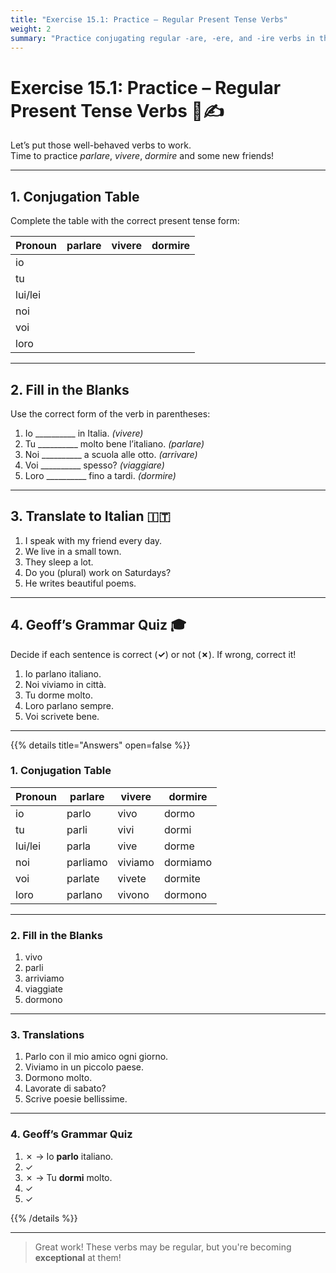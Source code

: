 ```yaml
---
title: "Exercise 15.1: Practice – Regular Present Tense Verbs"
weight: 2
summary: "Practice conjugating regular -are, -ere, and -ire verbs in the present tense. No irregular surprises here!"
---
```


# Exercise 15.1: Practice – Regular Present Tense Verbs 🧠✍️

Let’s put those well-behaved verbs to work.  
Time to practice *parlare*, *vivere*, *dormire* and some new friends!

---

## 1. Conjugation Table

Complete the table with the correct present tense form:

| Pronoun | **parlare** | **vivere** | **dormire** |
|---------|-------------|------------|-------------|
| io      |             |            |             |
| tu      |             |            |             |
| lui/lei |             |            |             |
| noi     |             |            |             |
| voi     |             |            |             |
| loro    |             |            |             |

---

## 2. Fill in the Blanks

Use the correct form of the verb in parentheses:

1. Io __________ in Italia. *(vivere)*  
2. Tu __________ molto bene l’italiano. *(parlare)*  
3. Noi __________ a scuola alle otto. *(arrivare)*  
4. Voi __________ spesso? *(viaggiare)*  
5. Loro __________ fino a tardi. *(dormire)*

---

## 3. Translate to Italian 🇮🇹

1. I speak with my friend every day.  
2. We live in a small town.  
3. They sleep a lot.  
4. Do you (plural) work on Saturdays?  
5. He writes beautiful poems.

---

## 4. Geoff’s Grammar Quiz 🎓

Decide if each sentence is correct (**✓**) or not (**✗**). If wrong, correct it!

1. Io parlano italiano.  
2. Noi viviamo in città.  
3. Tu dorme molto.  
4. Loro parlano sempre.  
5. Voi scrivete bene.

---

{{% details title="Answers" open=false %}}

### 1. Conjugation Table

| Pronoun | **parlare** | **vivere** | **dormire** |
|---------|-------------|------------|-------------|
| io      | parlo       | vivo       | dormo       |
| tu      | parli       | vivi       | dormi       |
| lui/lei | parla       | vive       | dorme       |
| noi     | parliamo    | viviamo    | dormiamo    |
| voi     | parlate     | vivete     | dormite     |
| loro    | parlano     | vivono     | dormono     |

---

### 2. Fill in the Blanks

1. vivo  
2. parli  
3. arriviamo  
4. viaggiate  
5. dormono

---

### 3. Translations

1. Parlo con il mio amico ogni giorno.  
2. Viviamo in un piccolo paese.  
3. Dormono molto.  
4. Lavorate di sabato?  
5. Scrive poesie bellissime.

---

### 4. Geoff’s Grammar Quiz

1. ✗ → Io **parlo** italiano.  
2. ✓  
3. ✗ → Tu **dormi** molto.  
4. ✓  
5. ✓

{{% /details %}}

---

> Great work! These verbs may be regular, but you're becoming **exceptional** at them!
